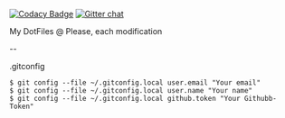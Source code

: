 
[![Codacy Badge](https://api.codacy.com/project/badge/Grade/533c695452e44055970b0ef42901e65c)](https://www.codacy.com/app/kuozumijp/Dotfiles?utm_source=github.com&utm_medium=referral&utm_content=kuozumijp/Dotfiles&utm_campaign=badger)
[![Gitter chat][gitter-image]][gitter-url]


My DotFiles
@ Please, each modification

--

.gitconfig
```
$ git config --file ~/.gitconfig.local user.email "Your email"
$ git config --file ~/.gitconfig.local user.name "Your name"
$ git config --file ~/.gitconfig.local github.token "Your Githubb-Token"
```

[gitter-url]: https://gitter.im/kuozumijp/Dotfiles
[gitter-image]: https://badges.gitter.im/kuozumijp/Dotfiles.png
